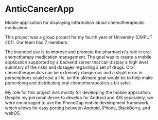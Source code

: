 # AnticCancerApp
Mobile application for displaying information about chemotherapeutic medication.

This project was a group project for my fourth year of University (CMPUT 401).  Our team had 7 members.

The intended use is to improve and promote the pharmacist's role in oral chemotherapy medication management.  The goal was to create a mobile application supported by a backend server that can display a high level summary of the risks and dosages regarding a set of drugs.  Oral chemotherapeutics can be extremely dangerous and a slight error in perscriptions could cost a life, so the ultimate goal would be to help make perscribing and distributing oral chemotherapeutics a bit safer.

My role for this project was mostly for developing the mobile application.   Despite my personal desire to develop for Android and iOS separately, we were encouraged to use the PhoneGap mobile development framework, which allows for easy porting between Android, iPhone, BlackBerry, and webOS. 
